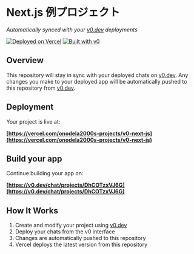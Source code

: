 # Next.js 例プロジェクト

*Automatically synced with your [v0.dev](https://v0.dev) deployments*

[![Deployed on Vercel](https://img.shields.io/badge/Deployed%20on-Vercel-black?style=for-the-badge&logo=vercel)](https://vercel.com/onodela2000s-projects/v0-next-js)
[![Built with v0](https://img.shields.io/badge/Built%20with-v0.dev-black?style=for-the-badge)](https://v0.dev/chat/projects/DhCOTzxVJ6G)

## Overview

This repository will stay in sync with your deployed chats on [v0.dev](https://v0.dev).
Any changes you make to your deployed app will be automatically pushed to this repository from [v0.dev](https://v0.dev).

## Deployment

Your project is live at:

**[https://vercel.com/onodela2000s-projects/v0-next-js](https://vercel.com/onodela2000s-projects/v0-next-js)**

## Build your app

Continue building your app on:

**[https://v0.dev/chat/projects/DhCOTzxVJ6G](https://v0.dev/chat/projects/DhCOTzxVJ6G)**

## How It Works

1. Create and modify your project using [v0.dev](https://v0.dev)
2. Deploy your chats from the v0 interface
3. Changes are automatically pushed to this repository
4. Vercel deploys the latest version from this repository
